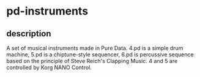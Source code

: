 # pd-instruments
## description
A set of musical instruments made in Pure Data. 4.pd is a simple drum machine, 5.pd is a chiptune-style sequencer, 6.pd is percussive sequence based on the principle of Steve Reich's Clapping Music. 4 and 5 are controlled by Korg NANO Control.
